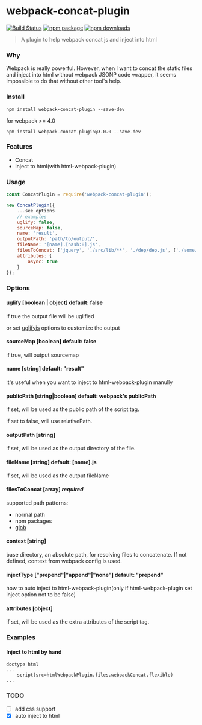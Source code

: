 # webpack-concat-plugin

[![Build Status](https://img.shields.io/travis/hxlniada/webpack-concat-plugin.svg)](https://travis-ci.org/hxlniada/webpack-concat-plugin)
[![npm package](https://img.shields.io/npm/v/webpack-concat-plugin.svg)](https://www.npmjs.org/package/webpack-concat-plugin)
[![npm downloads](http://img.shields.io/npm/dm/webpack-concat-plugin.svg)](https://www.npmjs.org/package/webpack-concat-plugin)

> A plugin to help webpack concat js and inject into html

### Why

Webpack is really powerful. However, when I want to concat the static files and inject into html without webpack JSONP code wrapper, it seems impossible to do that without other tool's help.

### Install

```
npm install webpack-concat-plugin --save-dev
```
for webpack >= 4.0
```
npm install webpack-concat-plugin@3.0.0 --save-dev
```

### Features

- Concat
- Inject to html(with html-webpack-plugin)

### Usage

```javascript
const ConcatPlugin = require('webpack-concat-plugin');

new ConcatPlugin({
    ...see options
    // examples
    uglify: false,
    sourceMap: false,
    name: 'result',
    outputPath: 'path/to/output/',
    fileName: '[name].[hash:8].js',
    filesToConcat: ['jquery', './src/lib/**', './dep/dep.js', ['./some/**', '!./some/excludes/**']],
    attributes: {
        async: true
    }
});

```

### Options

#### uglify [boolean | object] default: false
if true the output file will be uglified

or set [uglifyjs](https://github.com/mishoo/UglifyJS2) options to customize the output

#### sourceMap [boolean] default: false
if true, will output sourcemap

#### name [string] default: "result"
it's useful when you want to inject to html-webpack-plugin manully

#### publicPath [string|boolean] default: webpack's publicPath
if set, will be used as the public path of the script tag.

if set to false, will use relativePath.

#### outputPath [string]
if set, will be used as the output directory of the file.

#### fileName [string] default: [name].js
if set, will be used as the output fileName

#### filesToConcat [array] *required*
supported path patterns:
* normal path
* npm packages
* [glob](https://github.com/sindresorhus/globby)

#### context [string]
base directory, an absolute path, for resolving files to concatenate. If not defined, context from webpack config is used.

#### injectType ["prepend"|"append"|"none"] default: "prepend"
how to auto inject to html-webpack-plugin(only if html-webpack-plugin set inject option not to be false)

#### attributes [object]
if set, will be used as the extra attributes of the script tag.

### Examples
#### Inject to html by hand

```
doctype html
...
    script(src=htmlWebpackPlugin.files.webpackConcat.flexible)
...
```

### TODO

- [ ] add css support
- [x] auto inject to html
